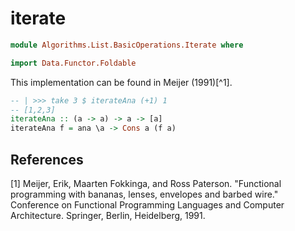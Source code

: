 # iterate

```hs
module Algorithms.List.BasicOperations.Iterate where

import Data.Functor.Foldable
```

This implementation can be found in Meijer (1991)[^1].

```hs
-- | >>> take 3 $ iterateAna (+1) 1
-- [1,2,3]
iterateAna :: (a -> a) -> a -> [a]
iterateAna f = ana \a -> Cons a (f a)
```

## References
[1] Meijer, Erik, Maarten Fokkinga, and Ross Paterson. "Functional programming with bananas, lenses, envelopes and barbed wire." Conference on Functional Programming Languages and Computer Architecture. Springer, Berlin, Heidelberg, 1991.
